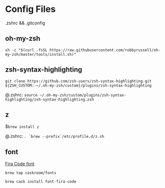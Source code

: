 # Config Files
.zshrc && .gitconfig

## oh-my-zsh

`sh -c "$(curl -fsSL https://raw.githubusercontent.com/robbyrussell/oh-my-zsh/master/tools/install.sh)"`

## zsh-syntax-highlighting

`git clone https://github.com/zsh-users/zsh-syntax-highlighting.git ${ZSH_CUSTOM:-~/.oh-my-zsh/custom}/plugins/zsh-syntax-highlighting`

@.zshrc: `source ~/.oh-my-zsh/custom/plugins/zsh-syntax-highlighting/zsh-syntax-highlighting.zsh`


## z

$`brew install z`

@.zshrc: ``. `brew --prefix`/etc/profile.d/z.sh``

## font
[Fira Code font](https://github.com/tonsky/FiraCode)

`brew tap caskroom/fonts`

`brew cask install font-fira-code`
